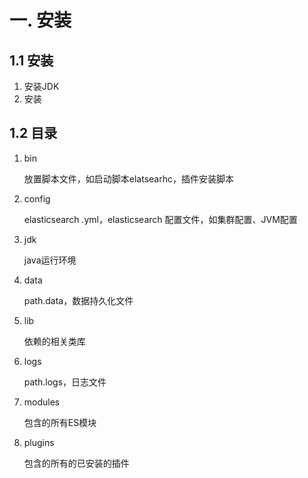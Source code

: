 # 一. 安装

## 1.1 安装

1. 安装JDK
2. 安装

## 1.2 目录

1. bin

   放置脚本文件，如启动脚本elatsearhc，插件安装脚本

2. config

   elasticsearch .yml，elasticsearch 配置文件，如集群配置、JVM配置

3. jdk

   java运行环境

4. data

   path.data，数据持久化文件

5. lib

   依赖的相关类库

6. logs

   path.logs，日志文件

7. modules

   包含的所有ES模块

8. plugins

   包含的所有的已安装的插件